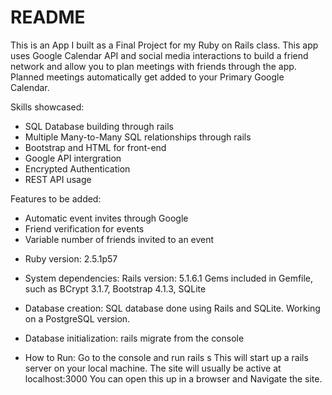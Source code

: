 # README

This is an App I built as a Final Project for my Ruby on Rails class. This app uses Google Calendar API and social media interactions to build a friend network and allow you to plan meetings with friends through the app. Planned meetings automatically get added to your Primary Google Calendar. 

Skills showcased:
- SQL Database building through rails
- Multiple Many-to-Many SQL relationships through rails
- Bootstrap and HTML for front-end
- Google API intergration
- Encrypted Authentication
- REST API usage

Features to be added:
- Automatic event invites through Google
- Friend verification for events
- Variable number of friends invited to an event

* Ruby version: 2.5.1p57

* System dependencies: Rails version: 5.1.6.1
Gems included in Gemfile, such as BCrypt 3.1.7, Bootstrap 4.1.3, SQLite

* Database creation: SQL database done using Rails and SQLite. Working on a PostgreSQL version.

* Database initialization: rails migrate from the console

* How to Run:
Go to the console and run rails s
This will start up a rails server on your local machine. The site will usually be active at localhost:3000
You can open this up in a browser and Navigate the site.


